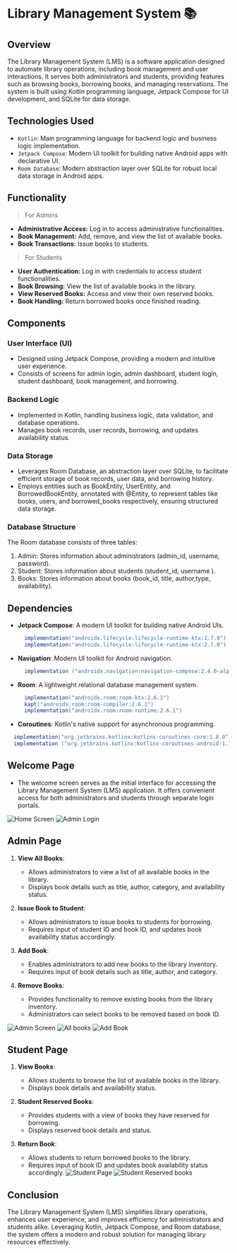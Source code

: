 
# Library Management System 📚


## Overview
The Library Management System (LMS) is a software application designed to automate library operations, including book management and user interactions. It serves both administrators and students, providing features such as browsing books, borrowing books, and managing reservations. The system is built using Kotlin programming language, Jetpack Compose for UI development, and SQLite for data storage.

## Technologies Used
- `Kotlin`: Main programming language for backend logic and business logic implementation.
- `Jetpack Compose`: Modern UI toolkit for building native Android apps with declarative UI.
- `Room Database`: Modern abstraction layer over SQLite for robust local data storage in Android apps.

## Functionality
> For Admins
- **Administrative Access:** Log in to access administrative functionalities. 
- **Book Management:** Add, remove, and view the list of available books. 
- **Book Transactions:** Issue books to students.

> For Students
- **User Authentication:** Log in with credentials to access student functionalities.
- **Book Browsing:** View the list of available books in the library.
- **View Reserved Books:** Access and view their own reserved books.
- **Book Handling:** Return borrowed books once finished reading.

## Components
### User Interface (UI)
- Designed using Jetpack Compose, providing a modern and intuitive user experience.
- Consists of screens for admin login, admin dashboard, student login, student dashboard, book management, and borrowing.

### Backend Logic
- Implemented in Kotlin, handling business logic, data validation, and database operations.
- Manages book records, user records, borrowing, and updates availability status.

### Data Storage
- Leverages Room Database, an abstraction layer over SQLite, to facilitate efficient storage of book records, user data, and borrowing history.
- Employs entities such as BookEntity, UserEntity, and BorrowedBookEntity, annotated with @Entity, to represent tables like books, users, and borrowed_books respectively, ensuring structured data storage.

### Database Structure
The Room database consists of three tables:
1. Admin: Stores information about administrators (admin_id, username, password).
2. Student: Stores information about students (student_id, username ).
3. Books: Stores information about books (book_id, title, author,type, availability).

## Dependencies
- **Jetpack Compose**: A modern UI toolkit for building native Android UIs.
  ```gradle
    implementation("androidx.lifecycle:lifecycle-runtime-ktx:2.7.0")
    implementation("androidx.lifecycle:lifecycle-runtime-ktx:2.7.0")
  ```
- **Navigation**:  Modern UI toolkit for Android navigation.
  ```gradle 
    implementation ("androidx.navigation:navigation-compose:2.4.0-alpha04")
  ```
- **Room**: A lightweight relational database management system.
  ```gradle
    implementation("androidx.room:room-ktx:2.6.1")
    kapt("androidx.room:room-compiler:2.6.1")
    implementation("androidx.room:room-runtime:2.6.1")
  ```
-  **Coroutines**: Kotlin's native support for asynchronous programming.
  ```gradle 
    implementation("org.jetbrains.kotlinx:kotlinx-coroutines-core:1.8.0")
    implementation ("org.jetbrains.kotlinx:kotlinx-coroutines-android:1.7.3")
  ```


  
  
## Welcome Page
- The welcome screen serves as the initial interface for accessing the Library Management System (LMS) application. It offers convenient access for both administrators and students through separate login portals. 
    
![Home Screen](app/images/HomeScreen.png)
![Admin Login](app/images/AdminLogin.png)


## Admin Page
1. **View All Books**:
    - Allows administrators to view a list of all available books in the library.
    - Displays book details such as title, author, category, and availability status.

2. **Issue Book to Student**:
   - Allows administrators to issue books to students for borrowing.
   - Requires input of student ID and book ID, and updates book availability status accordingly.

3. **Add Book**:
    - Enables administrators to add new books to the library inventory.
    - Requires input of book details such as title, author, and category.

3. **Remove Books**:
    - Provides functionality to remove existing books from the library inventory.
    - Administrators can select books to be removed based on book ID.
      
![Admin Screen](app/images/AdminScreen.png) 
![All books](app/images/AllBooks.png)
![Add Book](app/images/AddBook.png)

## Student Page
1. **View Books**:
    - Allows students to browse the list of available books in the library.
    - Displays book details and availability status.

2. **Student Reserved Books**:
    - Provides students with a view of books they have reserved for borrowing.
    - Displays reserved book details and status.

3. **Return Book**:
    - Allows students to return borrowed books to the library.
    - Requires input of book ID and updates book availability status accordingly.
![Student Page](app/images/StudentPage.png)
![Student Reserved books](app/images/StudentReservedBooks.png)
## Conclusion
The Library Management System (LMS) simplifies library operations, enhances user experience, and improves efficiency for administrators and students alike. Leveraging Kotlin, Jetpack Compose, and Room database, the system offers a modern and robust solution for managing library resources effectively.

